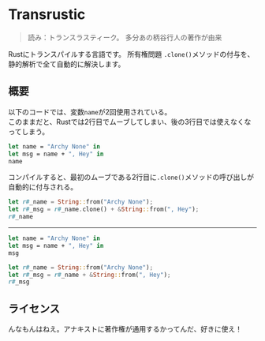 # Transrustic
> 読み：トランスラスティーク。
> 多分あの柄谷行人の著作が由来

Rustにトランスパイルする言語です。
所有権問題 `.clone()`メソッドの付与を、静的解析で全て自動的に解決します。

## 概要

以下のコードでは、変数`name`が2回使用されている。\
このままだと、Rustでは2行目でムーブしてしまい、後の3行目では使えなくなってしまう。
```fsharp
let name = "Archy None" in
let msg = name + ", Hey" in
name
```

コンパイルすると、最初のムーブである2行目に`.clone()`メソッドの呼び出しが自動的に付与される。
```rust
let r#_name = String::from("Archy None");
let r#_msg = r#_name.clone() + &String::from(", Hey");
r#_name
```

----
```fsharp
let name = "Archy None" in
let msg = name + ", Hey" in
msg
```

```rust
let r#_name = String::from("Archy None");
let r#_msg = r#_name + &String::from(", Hey");
r#_msg
```

## ライセンス
んなもんはねえ。アナキストに著作権が通用するかってんだ、好きに使え！
